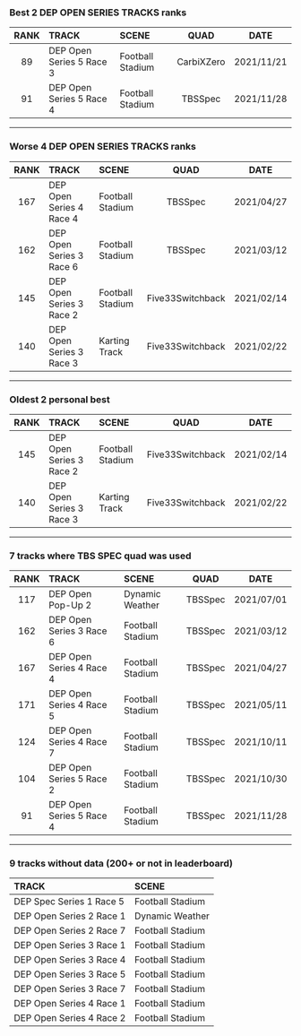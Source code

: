 ### Best 2 DEP OPEN SERIES TRACKS ranks
|RANK|TRACK|SCENE|QUAD|DATE|
|:---:|:---|:---|:---:|:---:|
|89|DEP Open Series 5 Race 3|Football Stadium|CarbiXZero|2021/11/21|
|91|DEP Open Series 5 Race 4|Football Stadium|TBSSpec|2021/11/28|
---
### Worse 4 DEP OPEN SERIES TRACKS ranks
|RANK|TRACK|SCENE|QUAD|DATE|
|:---:|:---|:---|:---:|:---:|
|167|DEP Open Series 4 Race 4|Football Stadium|TBSSpec|2021/04/27|
|162|DEP Open Series 3 Race 6|Football Stadium|TBSSpec|2021/03/12|
|145|DEP Open Series 3 Race 2|Football Stadium|Five33Switchback|2021/02/14|
|140|DEP Open Series 3 Race 3|Karting Track|Five33Switchback|2021/02/22|
---
### Oldest 2 personal best
|RANK|TRACK|SCENE|QUAD|DATE|
|:---:|:---|:---|:---:|:---:|
|145|DEP Open Series 3 Race 2|Football Stadium|Five33Switchback|2021/02/14|
|140|DEP Open Series 3 Race 3|Karting Track|Five33Switchback|2021/02/22|
---
### 7 tracks where TBS SPEC quad was used
|RANK|TRACK|SCENE|QUAD|DATE|
|:---:|:---|:---|:---:|:---:|
|117|DEP Open Pop-Up 2|Dynamic Weather|TBSSpec|2021/07/01|
|162|DEP Open Series 3 Race 6|Football Stadium|TBSSpec|2021/03/12|
|167|DEP Open Series 4 Race 4|Football Stadium|TBSSpec|2021/04/27|
|171|DEP Open Series 4 Race 5|Football Stadium|TBSSpec|2021/05/11|
|124|DEP Open Series 4 Race 7|Football Stadium|TBSSpec|2021/10/11|
|104|DEP Open Series 5 Race 2|Football Stadium|TBSSpec|2021/10/30|
|91|DEP Open Series 5 Race 4|Football Stadium|TBSSpec|2021/11/28|
---
### 9 tracks without data (200+ or not in leaderboard)
|TRACK|SCENE|
|:---|:---|
|DEP Spec Series 1 Race 5|Football Stadium|
|DEP Open Series 2 Race 1|Dynamic Weather|
|DEP Open Series 2 Race 7|Football Stadium|
|DEP Open Series 3 Race 1|Football Stadium|
|DEP Open Series 3 Race 4|Football Stadium|
|DEP Open Series 3 Race 5|Football Stadium|
|DEP Open Series 3 Race 7|Football Stadium|
|DEP Open Series 4 Race 1|Football Stadium|
|DEP Open Series 4 Race 2|Football Stadium|
